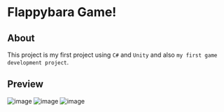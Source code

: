 # Flappybara Game!


## About
This project is my first project using `C#` and `Unity` and also `my first game development project`.

## Preview

![image](https://github.com/jmlandi/Flappybara-Game/assets/98327875/f699c8aa-d53b-487e-9460-ac1e046756eb)
![image](https://github.com/jmlandi/Flappybara-Game/assets/98327875/37105454-b711-478c-9372-b3b3adb86e67)
![image](https://github.com/jmlandi/Flappybara-Game/assets/98327875/c846e683-9081-4257-b24c-d8ed677d6d46)
